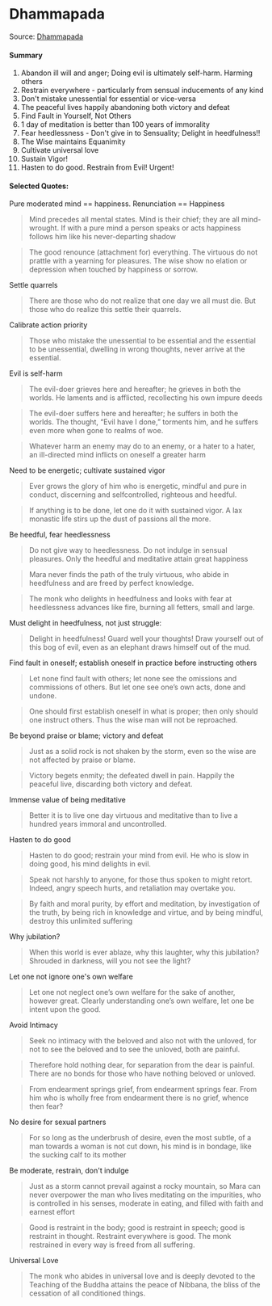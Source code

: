 # Dhammapada

Source: [Dhammapada](https://www.buddhanet.net/pdf\_file/scrndhamma.pdf)

#### Summary

1. Abandon ill will and anger; Doing evil is ultimately self-harm. Harming others&#x20;
2. Restrain everywhere - particularly from sensual inducements of any kind
3. Don't mistake unessential for essential or vice-versa
4. The peaceful lives happily abandoning both victory and defeat
5. Find Fault in Yourself, Not Others
6. 1 day of meditation is better than 100 years of immorality
7. Fear heedlessness - Don't give in to Sensuality; Delight in heedfulness!!
8. The Wise maintains Equanimity
9. Cultivate universal love
10. Sustain Vigor!
11. Hasten to do good. Restrain from Evil! Urgent!

#### Selected Quotes:

Pure moderated mind == happiness. Renunciation == Happiness

> Mind precedes all mental states. Mind is their chief; they are all mind-wrought. If with a pure mind a person speaks or acts happiness follows him like his never-departing shadow

> The good renounce (attachment for) everything. The virtuous do not prattle with a yearning for pleasures. The wise show no elation or depression when touched by happiness or sorrow.

Settle quarrels

> There are those who do not realize that one day we all must die. But those who do realize this settle their quarrels.

Calibrate action priority

> Those who mistake the unessential to be essential and the essential to be unessential, dwelling in wrong thoughts, never arrive at the essential.

Evil is self-harm

> The evil-doer grieves here and hereafter; he grieves in both the worlds. He laments and is afflicted, recollecting his own impure deeds

> The evil-doer suffers here and hereafter; he suffers in both the worlds. The thought, “Evil have I done,” torments him, and he suffers even more when gone to realms of woe.

> Whatever harm an enemy may do to an enemy, or a hater to a hater, an ill-directed mind inflicts on oneself a greater harm

Need to be energetic; cultivate sustained vigor

> Ever grows the glory of him who is energetic, mindful and pure in conduct, discerning and selfcontrolled, righteous and heedful.

> If anything is to be done, let one do it with sustained vigor. A lax monastic life stirs up the dust of passions all the more.

Be heedful, fear heedlessness

> Do not give way to heedlessness. Do not indulge in sensual pleasures. Only the heedful and meditative attain great happiness

> Mara never finds the path of the truly virtuous, who abide in heedfulness and are freed by perfect knowledge.

> The monk who delights in heedfulness and looks with fear at heedlessness advances like fire, burning all fetters, small and large.

Must delight in heedfulness, not just struggle:

> Delight in heedfulness! Guard well your thoughts! Draw yourself out of this bog of evil, even as an elephant draws himself out of the mud.

Find fault in oneself; establish oneself in practice before instructing others

> Let none find fault with others; let none see the omissions and commissions of others. But let one see one’s own acts, done and undone.

> One should first establish oneself in what is proper; then only should one instruct others. Thus the wise man will not be reproached.

Be beyond praise or blame; victory and defeat

> Just as a solid rock is not shaken by the storm, even so the wise are not affected by praise or blame.

> Victory begets enmity; the defeated dwell in pain. Happily the peaceful live, discarding both victory and defeat.

Immense value of being meditative

> Better it is to live one day virtuous and meditative than to live a hundred years immoral and uncontrolled.

Hasten to do good

> Hasten to do good; restrain your mind from evil. He who is slow in doing good, his mind delights in evil.

> Speak not harshly to anyone, for those thus spoken to might retort. Indeed, angry speech hurts, and retaliation may overtake you.

> By faith and moral purity, by effort and meditation, by investigation of the truth, by being rich in knowledge and virtue, and by being mindful, destroy this unlimited suffering

Why jubilation?

> When this world is ever ablaze, why this laughter, why this jubilation? Shrouded in darkness, will you not see the light?

Let one not ignore one's own welfare

> Let one not neglect one’s own welfare for the sake of another, however great. Clearly understanding one’s own welfare, let one be intent upon the good.

Avoid Intimacy

> Seek no intimacy with the beloved and also not with the unloved, for not to see the beloved and to see the unloved, both are painful.

> Therefore hold nothing dear, for separation from the dear is painful. There are no bonds for those who have nothing beloved or unloved.

> From endearment springs grief, from endearment springs fear. From him who is wholly free from endearment there is no grief, whence then fear?

No desire for sexual partners

> For so long as the underbrush of desire, even the most subtle, of a man towards a woman is not cut down, his mind is in bondage, like the sucking calf to its mother

Be moderate, restrain, don't indulge

> Just as a storm cannot prevail against a rocky mountain, so Mara can never overpower the man who lives meditating on the impurities, who is controlled in his senses, moderate in eating, and filled with faith and earnest effort

> Good is restraint in the body; good is restraint in speech; good is restraint in thought. Restraint everywhere is good. The monk restrained in every way is freed from all suffering.

Universal Love

> The monk who abides in universal love and is deeply devoted to the Teaching of the Buddha attains the peace of Nibbana, the bliss of the cessation of all conditioned things.
